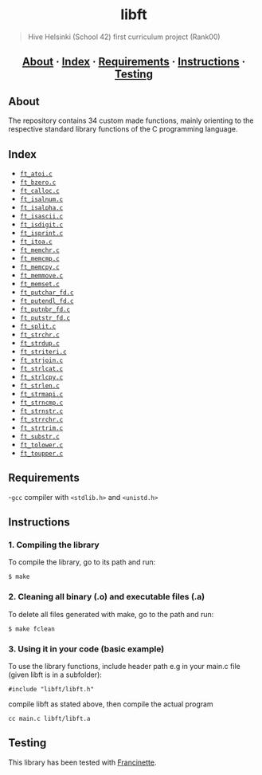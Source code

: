 <h1 align="center">libft</h1>

> Hive Helsinki (School 42) first curriculum project (Rank00)

<h2 align="center">
	<a href="#about">About</a>
	<span> · </span>
	<a href="#index">Index</a>
	<span> · </span>
	<a href="#requirements">Requirements</a>
	<span> · </span>
	<a href="#instructions">Instructions</a>
	<span> · </span>
	<a href="#testing">Testing</a>
</h2>

## About
The repository contains 34 custom made functions, mainly orienting to the respective standard library functions of the C programming language. 

## Index
* [`ft_atoi.c`](https://github.com/Nipsu24/libft/blob/master/ft_atoi.c)
* [`ft_bzero.c`](https://github.com/Nipsu24/libft/blob/master/ft_bzero.c ) 
* [`ft_calloc.c`](https://github.com/Nipsu24/libft/blob/master/ft_calloc.c ) 
* [`ft_isalnum.c`](https://github.com/Nipsu24/libft/blob/master/ft_isalnum.c)
* [`ft_isalpha.c`](https://github.com/Nipsu24/libft/blob/master/ft_isalpha.c)
* [`ft_isascii.c`](https://github.com/Nipsu24/libft/blob/master/ft_isascii.c)
* [`ft_isdigit.c`](https://github.com/Nipsu24/libft/blob/master/ft_isdigit.c)
* [`ft_isprint.c`](https://github.com/Nipsu24/libft/blob/master/ft_isprint.c)
* [`ft_itoa.c`](https://github.com/Nipsu24/libft/blob/master/ft_itoa.c ) 
* [`ft_memchr.c`](https://github.com/Nipsu24/libft/blob/master/ft_memchr.c ) 
* [`ft_memcmp.c`](https://github.com/Nipsu24/libft/blob/master/ft_memcmp.c ) 
* [`ft_memcpy.c`](https://github.com/Nipsu24/libft/blob/master/ft_memcpy.c ) 
* [`ft_memmove.c`](https://github.com/Nipsu24/libft/blob/master/ft_memmove.c)
* [`ft_memset.c`](https://github.com/Nipsu24/libft/blob/master/ft_memset.c ) 
* [`ft_putchar_fd.c`](https://github.com/Nipsu24/libft/blob/master/ft_putchar_fd.c ) 
* [`ft_putendl_fd.c`](https://github.com/Nipsu24/libft/blob/master/ft_putendl_fd.c ) 
* [`ft_putnbr_fd.c`](https://github.com/Nipsu24/libft/blob/master/ft_putnbr_fd.c ) 
* [`ft_putstr_fd.c`](https://github.com/Nipsu24/libft/blob/master/ft_putstr_fd.c ) 
* [`ft_split.c`](https://github.com/Nipsu24/libft/blob/master/ft_split.c ) 
* [`ft_strchr.c`](https://github.com/Nipsu24/libft/blob/master/ft_strchr.c)
* [`ft_strdup.c`](https://github.com/Nipsu24/libft/blob/master/ft_strdup.c ) 
* [`ft_striteri.c`](https://github.com/Nipsu24/libft/blob/master/ft_striteri.c ) 
* [`ft_strjoin.c`](https://github.com/Nipsu24/libft/blob/master/ft_strjoin.c)
* [`ft_strlcat.c`](https://github.com/Nipsu24/libft/blob/master/ft_strlcat.c)
* [`ft_strlcpy.c`](https://github.com/Nipsu24/libft/blob/master/ft_strlcpy.c)
* [`ft_strlen.c`](https://github.com/Nipsu24/libft/blob/master/ft_strlen.c ) 
* [`ft_strmapi.c`](https://github.com/Nipsu24/libft/blob/master/ft_strmapi.c)
* [`ft_strncmp.c`](https://github.com/Nipsu24/libft/blob/master/ft_strncmp.c)
* [`ft_strnstr.c`](https://github.com/Nipsu24/libft/blob/master/ft_strnstr.c)
* [`ft_strrchr.c`](https://github.com/Nipsu24/libft/blob/master/ft_strrchr.c)
* [`ft_strtrim.c`](https://github.com/Nipsu24/libft/blob/master/ft_strtrim.c)
* [`ft_substr.c`](https://github.com/Nipsu24/libft/blob/master/ft_substr.c)
* [`ft_tolower.c`](https://github.com/Nipsu24/libft/blob/master/ft_tolower.c)
* [`ft_toupper.c`](https://github.com/Nipsu24/libft/blob/master/ft_toupper.c)

## Requirements
-`gcc` compiler
with `<stdlib.h>` and `<unistd.h>` 

## Instructions

### 1. Compiling the library

To compile the library, go to its path and run:

```
$ make
```

### 2. Cleaning all binary (.o) and executable files (.a)

To delete all files generated with make, go to the path and run:
```
$ make fclean
```

### 3. Using it in your code (basic example)

To use the library functions, include header path e.g in your main.c file (given libft is in a subfolder):
```
#include "libft/libft.h"
```
compile libft as stated above, then compile the actual program
```
cc main.c libft/libft.a
```

## Testing
This library has been tested with [Francinette](https://github.com/xicodomingues/francinette).
